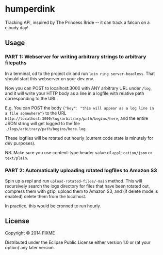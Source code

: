 # humperdink

Tracking API, inspired by The Princess Bride -- it can track a falcon on a cloudy day!

## Usage

### PART 1: Webserver for writing arbitrary strings to arbitrary filepaths

In a terminal, cd to the project dir and run `lein ring
server-headless`. That should start this webserver on your dev env.

Now you can POST to localhost:3000 with ANY arbitrary URL under
`/log`, and it will write your HTTP body as a line in a logfile with
relative path corresponding to the URL.

E.g. You can POST the body `{"key": "this will appear as a log line in
a file somewhere"}` to the URL
`http://localhost:3000/log/arbitrary/path/begins/here`, and the entire
JSON string will get logged to the file
`./logs/arbitrary/path/begins/here.log`.

These logfiles will be rotated out hourly (current code state is
minutely for dev purposes).



NB: Make sure you use content-type header value of `application/json`
or `text/plain`.

### PART 2: Automatically uploading rotated logfiles to Amazon S3

Spin up a repl and run `upload-rotated-files/-main` method. This
will recursively search the logs directory for files that have been
rotated out, compress them with gzip, upload them to Amazon S3, and
(if delete mode is enabled) delete them from the localhost.

In practice, this would be cronned to run hourly.


## License

Copyright © 2014 FIXME

Distributed under the Eclipse Public License either version 1.0 or (at
your option) any later version.
